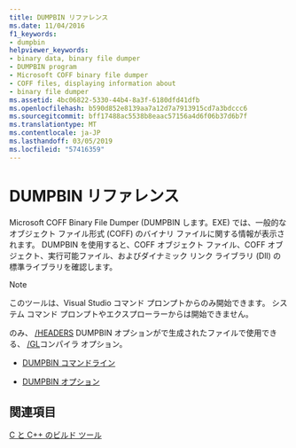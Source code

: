 ```yaml
---
title: DUMPBIN リファレンス
ms.date: 11/04/2016
f1_keywords:
- dumpbin
helpviewer_keywords:
- binary data, binary file dumper
- DUMPBIN program
- Microsoft COFF binary file dumper
- COFF files, displaying information about
- binary file dumper
ms.assetid: 4bc06822-5330-44b4-8a3f-6180dfd41dfb
ms.openlocfilehash: b590d852e8139aa7a12d7a7913915cd7a3bdccc6
ms.sourcegitcommit: bff17488ac5538b8eaac57156a4d6f06b37d6b7f
ms.translationtype: MT
ms.contentlocale: ja-JP
ms.lasthandoff: 03/05/2019
ms.locfileid: "57416359"
---
```

# <a name="dumpbin-reference"></a>DUMPBIN リファレンス

Microsoft COFF Binary File Dumper (DUMPBIN します。EXE) では、一般的なオブジェクト ファイル形式 (COFF) のバイナリ ファイルに関する情報が表示されます。 DUMPBIN を使用すると、COFF オブジェクト ファイル、COFF オブジェクト、実行可能ファイル、およびダイナミック リンク ライブラリ (Dll) の標準ライブラリを確認します。

> [!NOTE]
>  このツールは、Visual Studio コマンド プロンプトからのみ開始できます。 システム コマンド プロンプトやエクスプローラーからは開始できません。

のみ、 [/HEADERS](../../build/reference/headers.md) DUMPBIN オプションがで生成されたファイルで使用できる、 [/GL](../../build/reference/gl-whole-program-optimization.md)コンパイラ オプション。

- [DUMPBIN コマンドライン](../../build/reference/dumpbin-command-line.md)

- [DUMPBIN オプション](../../build/reference/dumpbin-options.md)

## <a name="see-also"></a>関連項目

[C と C++ のビルド ツール](../../build/reference/c-cpp-build-tools.md)
